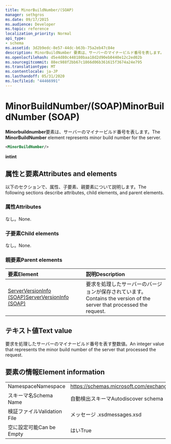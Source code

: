 ```yaml
---
title: MinorBuildNumber/(SOAP)
manager: sethgros
ms.date: 09/17/2015
ms.audience: Developer
ms.topic: reference
localization_priority: Normal
api_type:
- schema
ms.assetid: 3d2b9edc-8e57-44dc-b63b-75a2eb47c84e
description: MinorBuildNumber 要素は、サーバーのマイナービルド番号を表します。
ms.openlocfilehash: d5e4d80c448180baa18d2d90eb0440e12c2ed02b
ms.sourcegitcommit: 88ec988f2bb67c1866d06b361615f3674a24e795
ms.translationtype: MT
ms.contentlocale: ja-JP
ms.lasthandoff: 05/31/2020
ms.locfileid: "44466991"
---
```

# <a name="minorbuildnumber-soap"></a><span data-ttu-id="6395c-103">MinorBuildNumber/(SOAP)</span><span class="sxs-lookup"><span data-stu-id="6395c-103">MinorBuildNumber (SOAP)</span></span>

<span data-ttu-id="6395c-104">**Minorbuildnumber**要素は、サーバーのマイナービルド番号を表します。</span><span class="sxs-lookup"><span data-stu-id="6395c-104">The **MinorBuildNumber** element represents minor build number for the server.</span></span> 
  
```XML
<MinorBuildNumber/>
```

 <span data-ttu-id="6395c-105">**int**</span><span class="sxs-lookup"><span data-stu-id="6395c-105">**int**</span></span>
## <a name="attributes-and-elements"></a><span data-ttu-id="6395c-106">属性と要素</span><span class="sxs-lookup"><span data-stu-id="6395c-106">Attributes and elements</span></span>

<span data-ttu-id="6395c-107">以下のセクションで、属性、子要素、親要素について説明します。</span><span class="sxs-lookup"><span data-stu-id="6395c-107">The following sections describe attributes, child elements, and parent elements.</span></span>
  
### <a name="attributes"></a><span data-ttu-id="6395c-108">属性</span><span class="sxs-lookup"><span data-stu-id="6395c-108">Attributes</span></span>

<span data-ttu-id="6395c-109">なし。</span><span class="sxs-lookup"><span data-stu-id="6395c-109">None.</span></span>
  
### <a name="child-elements"></a><span data-ttu-id="6395c-110">子要素</span><span class="sxs-lookup"><span data-stu-id="6395c-110">Child elements</span></span>

<span data-ttu-id="6395c-111">なし。</span><span class="sxs-lookup"><span data-stu-id="6395c-111">None.</span></span>
  
### <a name="parent-elements"></a><span data-ttu-id="6395c-112">親要素</span><span class="sxs-lookup"><span data-stu-id="6395c-112">Parent elements</span></span>

|<span data-ttu-id="6395c-113">**要素**</span><span class="sxs-lookup"><span data-stu-id="6395c-113">**Element**</span></span>|<span data-ttu-id="6395c-114">**説明**</span><span class="sxs-lookup"><span data-stu-id="6395c-114">**Description**</span></span>|
|:-----|:-----|
|[<span data-ttu-id="6395c-115">ServerVersionInfo (SOAP)</span><span class="sxs-lookup"><span data-stu-id="6395c-115">ServerVersionInfo (SOAP)</span></span>](serverversioninfo-soap.md) <br/> |<span data-ttu-id="6395c-116">要求を処理したサーバーのバージョンが保存されています。</span><span class="sxs-lookup"><span data-stu-id="6395c-116">Contains the version of the server that processed the request.</span></span>  <br/> |
   
## <a name="text-value"></a><span data-ttu-id="6395c-117">テキスト値</span><span class="sxs-lookup"><span data-stu-id="6395c-117">Text value</span></span>

<span data-ttu-id="6395c-118">要求を処理したサーバーのマイナービルド番号を表す整数値。</span><span class="sxs-lookup"><span data-stu-id="6395c-118">An integer value that represents the minor build number of the server that processed the request.</span></span>
  
## <a name="element-information"></a><span data-ttu-id="6395c-119">要素の情報</span><span class="sxs-lookup"><span data-stu-id="6395c-119">Element information</span></span>

|||
|:-----|:-----|
|<span data-ttu-id="6395c-120">Namespace</span><span class="sxs-lookup"><span data-stu-id="6395c-120">Namespace</span></span>  <br/> |https://schemas.microsoft.com/exchange/2010/Autodiscover  <br/> |
|<span data-ttu-id="6395c-121">スキーマ名</span><span class="sxs-lookup"><span data-stu-id="6395c-121">Schema Name</span></span>  <br/> |<span data-ttu-id="6395c-122">自動検出スキーマ</span><span class="sxs-lookup"><span data-stu-id="6395c-122">Autodiscover schema</span></span>  <br/> |
|<span data-ttu-id="6395c-123">検証ファイル</span><span class="sxs-lookup"><span data-stu-id="6395c-123">Validation File</span></span>  <br/> |<span data-ttu-id="6395c-124">メッセージ .xsd</span><span class="sxs-lookup"><span data-stu-id="6395c-124">messages.xsd</span></span>  <br/> |
|<span data-ttu-id="6395c-125">空に設定可能</span><span class="sxs-lookup"><span data-stu-id="6395c-125">Can be Empty</span></span>  <br/> |<span data-ttu-id="6395c-126">はい</span><span class="sxs-lookup"><span data-stu-id="6395c-126">True</span></span>  <br/> |
   

